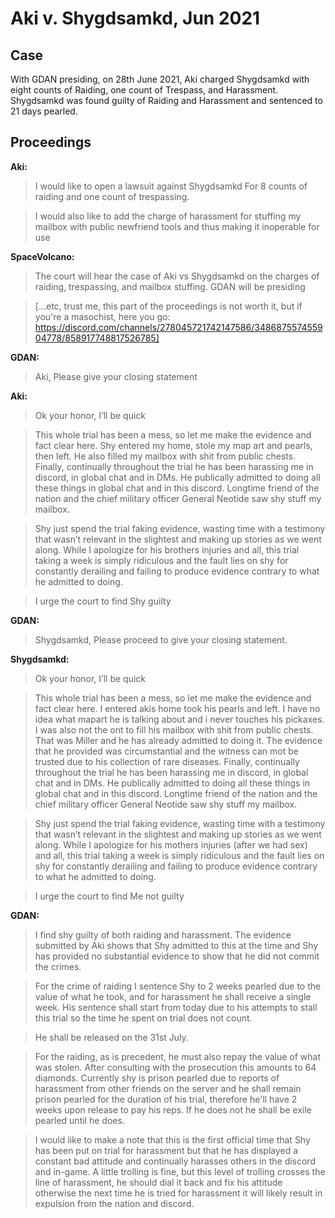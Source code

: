 # Aki v. Shygdsamkd, Jun 2021
## Case
With GDAN presiding, on 28th June 2021, Aki charged Shygdsamkd with eight counts of Raiding, one count of Trespass, and Harassment. Shygdsamkd was found guilty of Raiding and Harassment and sentenced to 21 days pearled.

## Proceedings
**Aki:**

>I would like to open a lawsuit against Shygdsamkd For 8 counts of raiding and one count of trespassing.

>I would also like to add the charge of harassment for stuffing my mailbox with public newfriend tools and thus making it inoperable for use

**SpaceVolcano:**

>The court will hear the case of Aki vs Shygdsamkd on the charges of raiding, trespassing, and mailbox stuffing. GDAN will be presiding

>[...etc, trust me, this part of the proceedings is not worth it, but if you're a masochist, here you go: https://discord.com/channels/278045721742147586/348687557455904778/858917748817526785]

**GDAN:**

>Aki, Please give your closing statement

**Aki:**

>Ok your honor, I’ll be quick


>This whole trial has been a mess, so let me make the evidence and fact clear here. Shy entered my home, stole my map art and pearls, then left. He also filled my mailbox with shit from public chests. Finally, continually throughout the trial he has been harassing me in discord, in global chat and in DMs. He publically admitted to doing all these things in global chat and in this discord. Longtime friend of the nation and the chief military officer General Neotide saw shy stuff my mailbox.

>Shy just spend the trial faking evidence, wasting time with a testimony that wasn’t relevant in the slightest and making up stories as we went along. While I apologize for his brothers injuries and all, this trial taking a week is simply ridiculous and the fault lies on shy for constantly derailing and failing to produce evidence contrary to what he admitted to doing.

>I urge the court to find Shy guilty

**GDAN:**

>Shygdsamkd, Please proceed to give your closing statement.

**Shygdsamkd:**

>Ok your honor, I’ll be quick

>This whole trial has been a mess, so let me make the evidence and fact clear here. I entered akis home took his pearls and left. I have no idea what mapart he is talking about and i never touches his pickaxes. I was also not the ont to fill his mailbox with shit from public chests. That was Miller and he has already admitted to doing it. The evidence that he provided was circumstantial and the witness can mot be trusted due to his collection of rare diseases. Finally, continually throughout the trial he has been harassing me in discord, in global chat and in DMs. He publically admitted to doing all these things in global chat and in this discord. Longtime friend of the nation and the chief military officer General Neotide saw shy stuff my mailbox.

>Shy just spend the trial faking evidence, wasting time with a testimony that wasn’t relevant in the slightest and making up stories as we went along. While I apologize for his mothers injuries (after we had sex) and all, this trial taking a week is simply ridiculous and the fault lies on shy for constantly derailing and failing to produce evidence contrary to what he admitted to doing.

>I urge the court to find Me not guilty

**GDAN:**

>I find shy guilty of both raiding and harassment. The evidence submitted by Aki shows that Shy admitted to this at the time and Shy has provided no substantial evidence to show that he did not commit the crimes.

>For the crime of raiding I sentence Shy to 2 weeks pearled due to the value of what he took, and for harassment he shall receive a single week. His sentence shall start from today due to his attempts to stall this trial so the time he spent on trial does not count.

>He shall be released on the 31st July.

>For the raiding, as is precedent, he must also repay the value of what was stolen. After consulting with the prosecution this amounts to 64 diamonds. Currently shy is prison pearled due to reports of harassment from other friends on the server and he shall remain prison pearled for the duration of his trial, therefore he'll have 2 weeks upon release to pay his reps. If he does not he shall be exile pearled until he does.

>I would like to make a note that this is the first official time that Shy has been put on trial for harassment but that he has displayed a constant bad attitude and continually harasses others in the discord and in-game. A little trolling is fine, but this level of trolling crosses the line of harassment, he should dial it back and fix his attitude otherwise the next time he is tried for harassment it will likely result in expulsion from the nation and discord.

